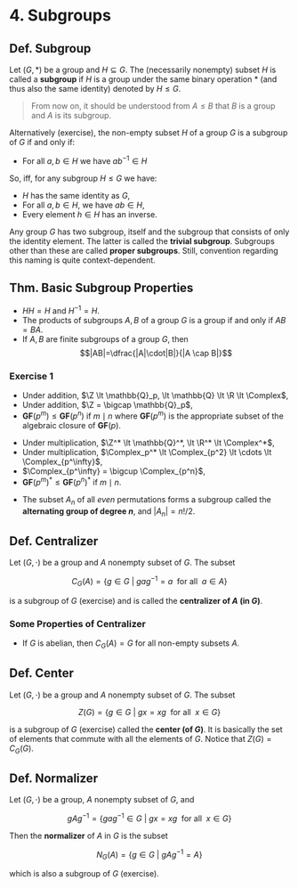 # 4. Subgroups

## Def. Subgroup

Let $(G, *)$ be a group and $H \subseteq G$. The (necessarily nonempty) subset $H$ is called a **subgroup** if $H$ is a group under the same binary operation $*$ (and thus also the same identity) denoted by $H \leq G$.

> From now on, it should be understood from $A \leq B$ that $B$ is a group and $A$ is its subgroup.

Alternatively (exercise), the non-empty subset $H$ of a group $G$ is a subgroup of $G$ if and only if:

* For all $a,b \in H$ we have $ab^{-1} \in H$

So, iff, for any subgroup $H \leq G$ we have:

* $H$ has the same identity as $G$,
* For all $a,b \in H$, we have $ab \in H$,
* Every element $h \in H$ has an inverse.

Any group $G$ has two subgroup, itself and the subgroup that consists of only the identity element. The latter is called the **trivial subgroup**. Subgroups other than these are called **proper subgroups**. Still, convention regarding this naming is quite context-dependent.

## Thm. Basic Subgroup Properties

* $HH = H$ and $H^{-1} = H$.
* The products of subgroups $A,B$ of a group $G$ is a group if and only if $AB=BA$.
* If $A,B$ are finite subgroups of a group $G$, then
$$|AB|=\dfrac{|A|\cdot|B|}{|A \cap B|}$$

### Exercise 1

* Under addition, $\Z \lt \mathbb{Q}_p, \lt \mathbb{Q} \lt \R \lt \Complex$,
* Under addition, $\Z = \bigcap \mathbb{Q}_p$,
* $\mathbf{GF}(p^m) \leq \mathbf{GF}(p^n)$ if $m \mid n$ where $\mathbf{GF}(p^m)$ is the appropriate subset of the algebraic closure of $\mathbf{GF}(p)$.

<!--  -->

* Under multiplication, $\Z^* \lt \mathbb{Q}^*, \lt \R^* \lt \Complex^*$,
* Under multiplication, $\Complex_p^* \lt \Complex_{p^2} \lt \cdots \lt \Complex_{p^\infty}$,
* $\Complex_{p^\infty} = \bigcup \Complex_{p^n}$,
* $\mathbf{GF}(p^m)^* \leq \mathbf{GF}(p^n)^*$ if $m \mid n$.

<!--  -->

* The subset $A_n$ of all _even_ permutations forms a subgroup called the **alternating group of degree $n$**, and $|A_n|=n!/2$.

<!-- TODO: Add more exercises here from kargapolov p.27 and other sources -->

## Def. Centralizer

Let $(G, \cdot)$ be a group and $A$ nonempty subset of $G$. The subset

$$C_G(A) = \{ g \in G \> | \> gag^{-1} = a \enspace \text{for all} \enspace a \in A \}$$

is a subgroup of $G$ (exercise) and is called the **centralizer of $A$ (in $G$)**.

### Some Properties of Centralizer

* If $G$ is abelian, then $C_G(A) = G$ for all non-empty subsets $A$.

## Def. Center

Let $(G, \cdot)$ be a group and $A$ nonempty subset of $G$. The subset

$$Z(G) = \{ g \in G \> | \> gx=xg \enspace \text{for all} \enspace x \in G \}$$

is a subgroup of $G$ (exercise) called the **center (of $G$)**. It is basically the set of elements that commute with all the elements of $G$. Notice that $Z(G) = C_G(G)$.

## Def. Normalizer

Let $(G, \cdot)$ be a group, $A$ nonempty subset of $G$, and

$$gAg^{-1} = \{ gag^{-1} \in G \> | \> gx=xg \enspace \text{for all} \enspace x \in G \}$$

Then the **normalizer** of $A$ in $G$ is the subset

$$N_G(A) = \{ g \in G \> | \> gAg^{-1} = A \}$$

which is also a subgroup of $G$ (exercise).
